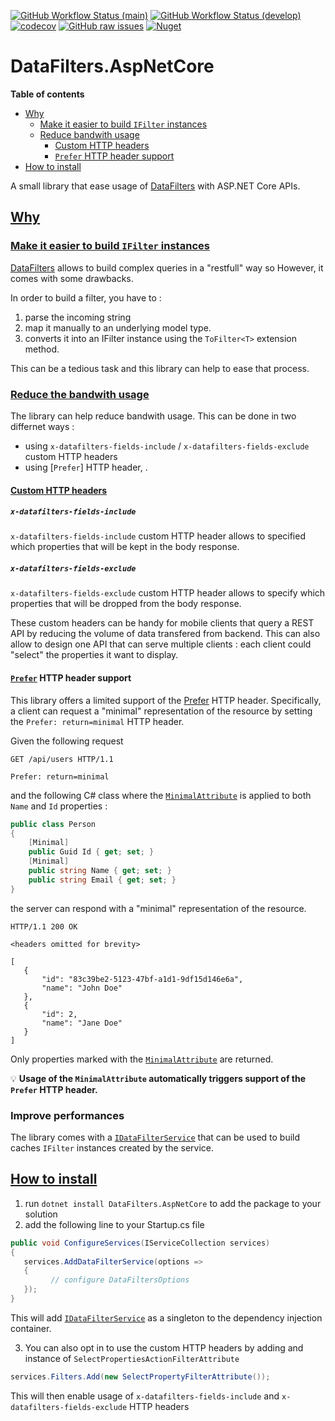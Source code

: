 ﻿[![GitHub Workflow Status (main)](https://img.shields.io/github/workflow/status/candoumbe/datafilters.aspnetcore/deployment/main?label=main)](https://github.com/candoumbe/DataFilters.AspNetCore/actions/workflows/deployment.yml)
[![GitHub Workflow Status (develop)](https://img.shields.io/github/workflow/status/candoumbe/datafilters.aspnetcore/continuous/develop?label=develop)](https://github.com/candoumbe/DataFilters.AspNetCore/actions/workflows/continuous.yml)
[![codecov](https://codecov.io/gh/candoumbe/DataFilters.aspnetcore/branch/develop/graph/badge.svg?token=FHSC41A4X3)](https://codecov.io/gh/candoumbe/DataFilters.aspnetcore)
[![GitHub raw issues](https://img.shields.io/github/issues-raw/candoumbe/datafilters.aspnetcore)](https://github.com/candoumbe/datafilters.aspnetcore/issues)
[![Nuget](https://img.shields.io/nuget/vpre/datafilters.aspnetcore)](https://nuget.org/packages/datafilters)
#  DataFilters.AspNetCore <!-- omit in toc -->

**Table of contents**
- <a href='#why'>Why</a>
  - <a href='#build-ifilters'>Make it easier to build `IFilter` instances</a>
  - <a href='#reduce-bandwith-usage'>Reduce bandwith usage</a>
    - <a href='#custom-http-headers'>Custom HTTP headers</a>
    - <a href='#prefer-http-header-support'>`Prefer` HTTP header support</a>
- <a href='#how-to-install'>How to install</a>


A small library that ease usage of [DataFilters][datafilters-nupkg] with ASP.NET Core APIs.

## <a href="#" id="why">Why</a>

### <a href="#" id="build-ifilters">Make it easier to build `IFilter` instances</a>
[DataFilters][datafilters-nupkg] allows to build complex queries in a "restfull" way so 
However, it comes with some drawbacks.

In order to build a filter, you have to :

1. parse the incoming string
2. map it manually to an underlying model type.
3. converts it into an IFilter instance using the `ToFilter<T>` extension method.

This can be a tedious task and this library can help to ease that process.

### <a href="#" id="reduce-bandwith-usage">Reduce the bandwith usage</a>
The library can help reduce bandwith usage. This can be done in two  differnet ways : 
- using `x-datafilters-fields-include` / `x-datafilters-fields-exclude` custom HTTP headers
- using [`Prefer`] HTTP header,  .

#### <a href="#" id="custom-http-headers"> Custom HTTP headers</a>

##### `x-datafilters-fields-include`
`x-datafilters-fields-include` custom HTTP header allows to specified which properties that will be kept in the body response.

##### `x-datafilters-fields-exclude` 
`x-datafilters-fields-exclude` custom HTTP header allows to specify which properties that will be 
dropped from the body response.

These custom headers can be handy for mobile clients that query a REST API by reducing the volume 
of data transfered from backend. This can also allow to design one API that can serve multiple clients :
each client could "select" the properties it want to display.

#### <a href="#" id="prefer-http-header-support">[`Prefer`](https://httpwg.org/specs/rfc7240.html) HTTP header support</a>

This library offers a limited support of the [Prefer](https://httpwg.org/specs/rfc7240.html) HTTP header. 
Specifically, a client can request a "minimal" representation of the resource by setting the `Prefer: return=minimal` HTTP header.

Given the following request
```http
GET /api/users HTTP/1.1

Prefer: return=minimal
```

and the following C# class where the [`MinimalAttribute`](/src/DataFilters.AspNetCore/Attributes/MinimalAttribute.cs)
is applied to both `Name` and `Id` properties :


```csharp
public class Person
{
    [Minimal]
    public Guid Id { get; set; }
    [Minimal]
    public string Name { get; set; }
    public string Email { get; set; }
}
```

the server can respond with a "minimal" representation of the resource.

```http
HTTP/1.1 200 OK

<headers omitted for brevity>

[
   {
       "id": "83c39be2-5123-47bf-a1d1-9df15d146e6a",
       "name": "John Doe"
   },
   {
       "id": 2,
       "name": "Jane Doe"
   }
]
```

Only properties marked with the [`MinimalAttribute`](/src/DataFilters.AspNetCore/Attributes/MinimalAttribute.cs) are returned.

💡 <strong> Usage of the `MinimalAttribute` automatically triggers support of the `Prefer` HTTP header.</strong>


### Improve performances
The library comes with a [`IDataFilterService`](/src/DataFilters.AspNetCore/IDataFilterService.cs)  that can be used to build caches `IFilter` instances created by the service.


## <a href='#' id='how-to-install'>How to install</a>

1. run `dotnet install DataFilters.AspNetCore` to add the package to your solution
2. add the following line to your Startup.cs file

```csharp
public void ConfigureServices(IServiceCollection services)
{
   services.AddDataFilterService(options => 
   {
         // configure DataFiltersOptions
   });
}
```
This will add [`IDataFilterService`](/src/DataFilters.AspNetCore/IDataFilterService.cs) as a singleton to the dependency injection container.

3. You can also opt in to use the custom HTTP headers by adding and instance of `SelectPropertiesActionFilterAttribute`
```csharp
services.Filters.Add(new SelectPropertyFilterAttribute());
```


This will then enable usage of `x-datafilters-fields-include` and `x-datafilters-fields-exclude` HTTP headers


[datafilters-nupkg]: https://nuget.org/packages/DataFilters